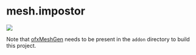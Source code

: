 # mesh.impostor

![](https://krasjet.com/imgs/impostor.png)

Note that [ofxMeshGen](https://github.com/Krasjet/ofxMeshGen) needs to be present in the `addon` directory to build this project.
